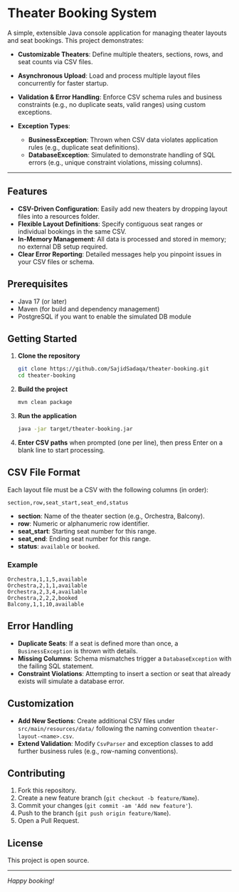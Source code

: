 # Theater Booking System

A simple, extensible Java console application for managing theater layouts and seat bookings.
This project demonstrates:

* **Customizable Theaters**: Define multiple theaters, sections, rows, and seat counts via CSV files.
* **Asynchronous Upload**: Load and process multiple layout files concurrently for faster startup.
* **Validation & Error Handling**: Enforce CSV schema rules and business constraints (e.g., no duplicate seats, valid ranges) using custom exceptions.
* **Exception Types**:

  * **BusinessException**: Thrown when CSV data violates application rules (e.g., duplicate seat definitions).
  * **DatabaseException**: Simulated to demonstrate handling of SQL errors (e.g., unique constraint violations, missing columns).

---

## Features

* **CSV-Driven Configuration**: Easily add new theaters by dropping layout files into a resources folder.
* **Flexible Layout Definitions**: Specify contiguous seat ranges or individual bookings in the same CSV.
* **In-Memory Management**: All data is processed and stored in memory; no external DB setup required.
* **Clear Error Reporting**: Detailed messages help you pinpoint issues in your CSV files or schema.

## Prerequisites

* Java 17 (or later)
* Maven (for build and dependency management)
* PostgreSQL if you want to enable the simulated DB module

## Getting Started

1. **Clone the repository**

   ```bash
   git clone https://github.com/SajidSadaqa/theater-booking.git
   cd theater-booking
   ```

2. **Build the project**

   ```bash
   mvn clean package
   ```

3. **Run the application**

   ```bash
   java -jar target/theater-booking.jar
   ```

4. **Enter CSV paths** when prompted (one per line), then press Enter on a blank line to start processing.

## CSV File Format

Each layout file must be a CSV with the following columns (in order):

```csv
section,row,seat_start,seat_end,status
```

* **section**: Name of the theater section (e.g., Orchestra, Balcony).
* **row**: Numeric or alphanumeric row identifier.
* **seat\_start**: Starting seat number for this range.
* **seat\_end**: Ending seat number for this range.
* **status**: `available` or `booked`.

### Example

```csv
Orchestra,1,1,5,available
Orchestra,2,1,1,available
Orchestra,2,3,4,available
Orchestra,2,2,2,booked
Balcony,1,1,10,available
```

## Error Handling

* **Duplicate Seats**: If a seat is defined more than once, a `BusinessException` is thrown with details.
* **Missing Columns**: Schema mismatches trigger a `DatabaseException` with the failing SQL statement.
* **Constraint Violations**: Attempting to insert a section or seat that already exists will simulate a database error.

## Customization

* **Add New Sections**: Create additional CSV files under `src/main/resources/data/` following the naming convention `theater-layout-<name>.csv`.
* **Extend Validation**: Modify `CsvParser` and exception classes to add further business rules (e.g., row-naming conventions).

## Contributing

1. Fork this repository.
2. Create a new feature branch (`git checkout -b feature/Name`).
3. Commit your changes (`git commit -am 'Add new feature'`).
4. Push to the branch (`git push origin feature/Name`).
5. Open a Pull Request.

## License

This project is open source.

---

*Happy booking!*
